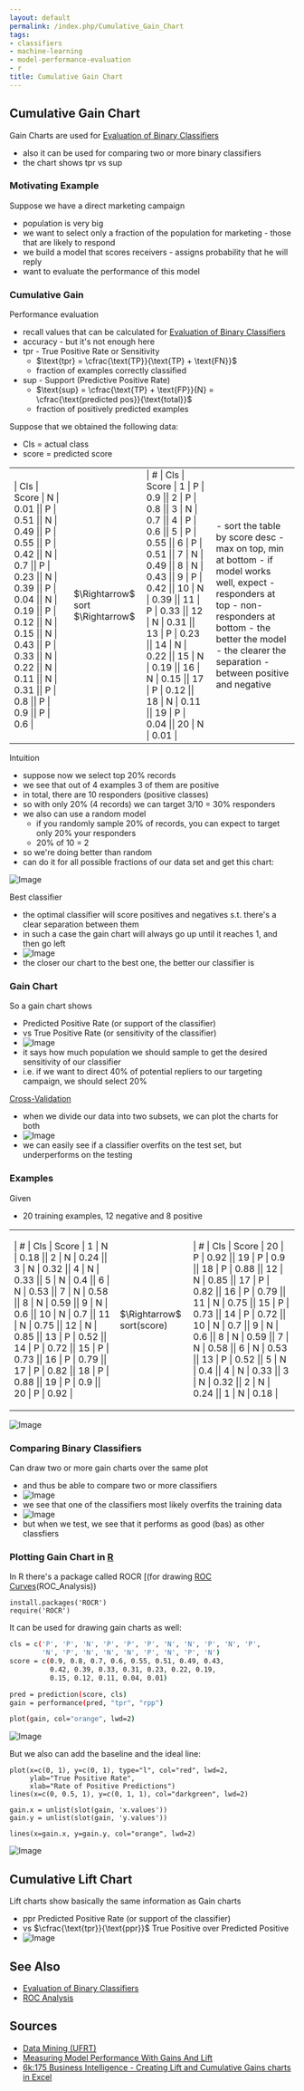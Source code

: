 ```yaml
---
layout: default
permalink: /index.php/Cumulative_Gain_Chart
tags:
- classifiers
- machine-learning
- model-performance-evaluation
- r
title: Cumulative Gain Chart
---
```

## Cumulative Gain Chart
Gain Charts are used for [Evaluation of Binary Classifiers](Evaluation_of_Binary_Classifiers)
- also it can be used for comparing two or more binary classifiers 
- the chart shows $\text{tpr}$ vs $\text{sup}$


### Motivating Example
Suppose we have a direct marketing campaign
- population is very big 
- we want to select only a fraction of the population for marketing - those that are likely to respond
- we build a model that scores receivers - assigns probability that he will reply 
- want to evaluate the performance of this model


### Cumulative Gain
Performance evaluation
- recall values that can be calculated for [Evaluation of Binary Classifiers](Evaluation_of_Binary_Classifiers) 
- accuracy - but it's not enough here
- $\text{tpr}$ - True Positive Rate or Sensitivity
  - $\text{tpr} = \cfrac{\text{TP}}{\text{TP} + \text{FN}}$  
  - fraction of examples correctly classified
- $\text{sup}$ - Support (Predictive Positive Rate)
  - $\text{sup} = \cfrac{\text{TP} + \text{FP}}{N} = \cfrac{\text{predicted pos}}{\text{total}}$
  - fraction of positively predicted examples

Suppose that we obtained the following data: 
- Cls = actual class
- score = predicted score


<table>
<tr>
<td>
|   Cls  |  Score  |  N  |  0.01 ||  P  |  0.51 ||  N  |  0.49 ||  P  |  0.55 ||  P  |  0.42 ||  N  |  0.7 ||  P  |  0.23 ||  N  |  0.39 ||  P  |  0.04 ||  N  |  0.19 ||  P  |  0.12 ||  N  |  0.15 ||  N  |  0.43 ||  P  |  0.33 ||  N  |  0.22 ||  N  |  0.11 ||  N  |  0.31 ||  P  |  0.8 ||  P  |  0.9 ||  P  |  0.6 |</td>
<td> $\Rightarrow$ sort $\Rightarrow$ </td>
<td>
|   #  |  Cls  |  Score  |  1  |  P  |  0.9 ||  2  |  P  |  0.8 ||  3  |  N  |  0.7 ||  4  |  P  |  0.6 ||  5  |  P  |  0.55 ||  6  |  P  |  0.51 ||  7  |  N  |  0.49 ||  8  |  N  |  0.43 ||  9  |  P  |  0.42 ||  10  |  N  |  0.39 ||  11  |  P  |  0.33 ||  12  |  N  |  0.31 ||  13  |  P  |  0.23 ||  14  |  N  |  0.22 ||  15  |  N  |  0.19 ||  16  |  N  |  0.15 ||  17  |  P  |  0.12 ||  18  |  N  |  0.11 ||  19  |  P  |  0.04 ||  20  |  N  |  0.01 |</td>
<td>
- sort the table by score desc
- max on top, min at bottom
- if model works well, expect
  - responders at top
  - non-responders at bottom
- the better the model 
  - the clearer the separation 
  - between positive and negative
</td>
 </tr>
</table>


Intuition
- suppose now we select top 20% records
- we see that out of 4 examples 3 of them are positive 
- in total, there are 10 responders (positive classes)
- so with only 20% (4 records) we can target 3/10 = 30% responders
- we also can use a random model
  - if you randomly sample 20% of records, you can expect to target only 20% your responders
  - 20% of 10 = 2
- so we're doing better than random 
- can do it for all possible fractions of our data set and get this chart:


<img src="http://habrastorage.org/files/e79/67f/d02/e7967fd0250d439d86771ec15aa3dd28.gif" alt="Image">


Best classifier 
- the optimal classifier will score positives and negatives s.t. there's a clear separation between them
- in such a case the gain chart will always go up until it reaches 1, and then go left
- <img src="https://raw.githubusercontent.com/alexeygrigorev/wiki-figures/master/ufrt/kddm/gain-chart-ex.png" alt="Image">
- the closer our chart to the best one, the better our classifier is 


### Gain Chart
So a gain chart shows
- Predicted Positive Rate (or support of the classifier)
- vs True Positive Rate (or sensitivity of the classifier)
- <img src="https://raw.githubusercontent.com/alexeygrigorev/wiki-figures/master/ufrt/kddm/gain-chart.png" alt="Image">
- it says how much population we should sample to get the desired sensitivity of our classifier 
- i.e. if we want to direct 40% of potential repliers to our targeting campaign, we should select 20% 


[Cross-Validation](Cross-Validation)
- when we divide our data into two subsets, we can plot the charts for both
- <img src="https://raw.githubusercontent.com/alexeygrigorev/wiki-figures/master/ufrt/kddm/gain-chart-ex2.png" alt="Image">
- we can easily see if a classifier overfits on the test set, but underperforms on the testing


### Examples
Given
- 20 training examples, 12 negative and 8 positive 

<table>
<tr>
<td>

|   #  |  Cls  |  Score    |  1  |  N  |  0.18 ||  2  |  N  |  0.24 ||  3  |  N  |  0.32 ||  4  |  N  |  0.33 ||  5  |  N  |  0.4 ||  6  |  N  |  0.53 ||  7  |  N  |  0.58 ||  8  |  N  |  0.59 ||  9  |  N  |  0.6 ||  10  |  N  |  0.7 ||  11  |  N  |  0.75 ||  12  |  N  |  0.85 ||  13  |  P  |  0.52 ||  14  |  P  |  0.72 ||  15  |  P  |  0.73 ||  16  |  P  |  0.79 ||  17  |  P  |  0.82 ||  18  |  P  |  0.88 ||  19  |  P  |  0.9 ||  20  |  P  |  0.92 |</td>
<td> $\Rightarrow$ sort(score) </td>
<td>

|   #  |  Cls  |  Score    |  20  |  P  |  0.92 ||  19  |  P  |  0.9 ||  18  |  P  |  0.88 ||  12  |  N  |  0.85 ||  17  |  P  |  0.82 ||  16  |  P  |  0.79 ||  11  |  N  |  0.75 ||  15  |  P  |  0.73 ||  14  |  P  |  0.72 ||  10  |  N  |  0.7 ||  9  |  N  |  0.6 ||  8  |  N  |  0.59 ||  7  |  N  |  0.58 ||  6  |  N  |  0.53 ||  13  |  P  |  0.52 ||  5  |  N  |  0.4 ||  4  |  N  |  0.33 ||  3  |  N  |  0.32 ||  2  |  N  |  0.24 ||  1  |  N  |  0.18 |</td>
</tr>
</table>

<img src="https://raw.githubusercontent.com/alexeygrigorev/wiki-figures/master/ufrt/kddm/gain-chart-ex5.png" alt="Image">



### Comparing Binary Classifiers
Can draw two or more gain charts over the same plot
- and thus be able to compare two or more classifiers 
- <img src="https://raw.githubusercontent.com/alexeygrigorev/wiki-figures/master/ufrt/kddm/gain-chart-ex3.png" alt="Image">
- we see that one of the classifiers most likely overfits the training data
- <img src="https://raw.githubusercontent.com/alexeygrigorev/wiki-figures/master/ufrt/kddm/gain-chart-ex4.png" alt="Image">
- but when we test, we see that it performs as good (bas) as other classfiers



### Plotting Gain Chart in [R](R)
In R there's a package called ROCR [(for drawing [ROC Curves](http://cran.r-project.org/web/packages/ROCR/index.html])(ROC_Analysis))

```carbon
install.packages('ROCR')
require('ROCR')
```

It can be used for drawing gain charts as well:

```bash
cls = c('P', 'P', 'N', 'P', 'P', 'P', 'N', 'N', 'P', 'N', 'P', 
        'N', 'P', 'N', 'N', 'N', 'P', 'N', 'P', 'N')
score = c(0.9, 0.8, 0.7, 0.6, 0.55, 0.51, 0.49, 0.43, 
          0.42, 0.39, 0.33, 0.31, 0.23, 0.22, 0.19, 
          0.15, 0.12, 0.11, 0.04, 0.01)

pred = prediction(score, cls)
gain = performance(pred, "tpr", "rpp")

plot(gain, col="orange", lwd=2)
```

<img src="https://raw.githubusercontent.com/alexeygrigorev/wiki-figures/master/ufrt/kddm/gain-r1.png" alt="Image">

But we also can add the baseline and the ideal line:

```carbon
plot(x=c(0, 1), y=c(0, 1), type="l", col="red", lwd=2,
     ylab="True Positive Rate", 
     xlab="Rate of Positive Predictions")
lines(x=c(0, 0.5, 1), y=c(0, 1, 1), col="darkgreen", lwd=2)

gain.x = unlist(slot(gain, 'x.values'))
gain.y = unlist(slot(gain, 'y.values'))

lines(x=gain.x, y=gain.y, col="orange", lwd=2)
```

<img src="https://raw.githubusercontent.com/alexeygrigorev/wiki-figures/master/ufrt/kddm/gain-r2.png" alt="Image">



## Cumulative Lift Chart
Lift charts show basically the same information as Gain charts
- $\text{ppr}$ Predicted Positive Rate (or support of the classifier)
- vs $\cfrac{\text{tpr}}{\text{ppr}}$ True Positive over Predicted Positive
- <img src="https://raw.githubusercontent.com/alexeygrigorev/wiki-figures/master/ufrt/kddm/lift-chart-ex.png" alt="Image">


## See Also
- [Evaluation of Binary Classifiers](Evaluation_of_Binary_Classifiers)
- [ROC Analysis](ROC_Analysis)

## Sources
- [Data Mining (UFRT)](Data_Mining_(UFRT))
- [Measuring Model Performance With Gains And Lift](http://www.youtube.com/watch?v=IwCUZQllVVI)
- [6k:175 Business Intelligence - Creating Lift and Cumulative Gains charts in Excel](http://www.youtube.com/watch?v=aiC4AIf6ons)
